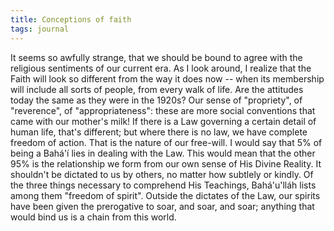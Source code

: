 ```yaml
---
title: Conceptions of faith
tags: journal
---
```


It seems so awfully strange, that we should be bound to agree with the
religious sentiments of our current era.  As I look around, I realize
that the Faith will look so different from the way it does now -- when
its membership will include all sorts of people, from every walk of
life.  Are the attitudes today the same as they were in the 1920s?  Our
sense of "propriety", of "reverence", of "appropriateness": these are
more social conventions that came with our mother's milk!  If there is a
Law governing a certain detail of human life, that's different; but
where there is no law, we have complete freedom of action.  That is the
nature of our free-will.  I would say that 5% of being a Bahá'í lies in
dealing with the Law.  This would mean that the other 95% is the
relationship we form from our own sense of His Divine Reality.  It
shouldn't be dictated to us by others, no matter how subtlely or kindly.
Of the three things necessary to comprehend His Teachings, Bahá'u'lláh
lists among them "freedom of spirit".  Outside the dictates of the Law,
our spirits have been given the prerogative to soar, and soar, and soar;
anything that would bind us is a chain from this world.


